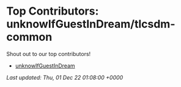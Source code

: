 # Top Contributors: unknowIfGuestInDream/tlcsdm-common
Shout out to our top contributors!

- [unknowIfGuestInDream](https://github.com/unknowIfGuestInDream)


_Last updated: Thu, 01 Dec 22 01:08:00 +0000_